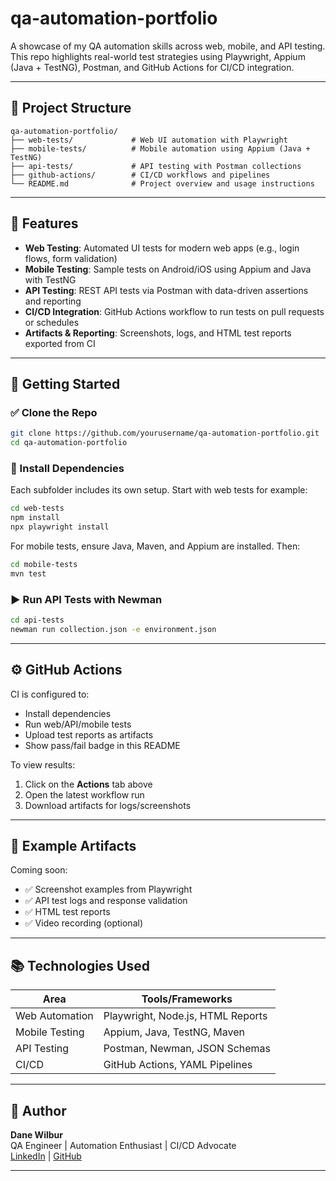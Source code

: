 # qa-automation-portfolio

A showcase of my QA automation skills across web, mobile, and API testing. This repo highlights real-world test strategies using Playwright, Appium (Java + TestNG), Postman, and GitHub Actions for CI/CD integration.

---

## 📁 Project Structure

```
qa-automation-portfolio/
├── web-tests/             # Web UI automation with Playwright
├── mobile-tests/          # Mobile automation using Appium (Java + TestNG)
├── api-tests/             # API testing with Postman collections
├── github-actions/        # CI/CD workflows and pipelines
└── README.md              # Project overview and usage instructions
```

---

## 🧪 Features

- **Web Testing**: Automated UI tests for modern web apps (e.g., login flows, form validation)
- **Mobile Testing**: Sample tests on Android/iOS using Appium and Java with TestNG
- **API Testing**: REST API tests via Postman with data-driven assertions and reporting
- **CI/CD Integration**: GitHub Actions workflow to run tests on pull requests or schedules
- **Artifacts & Reporting**: Screenshots, logs, and HTML test reports exported from CI

---

## 🚀 Getting Started

### ✅ Clone the Repo

```bash
git clone https://github.com/yourusername/qa-automation-portfolio.git
cd qa-automation-portfolio
```

### 🔧 Install Dependencies

Each subfolder includes its own setup. Start with web tests for example:

```bash
cd web-tests
npm install
npx playwright install
```

For mobile tests, ensure Java, Maven, and Appium are installed. Then:

```bash
cd mobile-tests
mvn test
```

### ▶️ Run API Tests with Newman

```bash
cd api-tests
newman run collection.json -e environment.json
```

---

## ⚙️ GitHub Actions

CI is configured to:
- Install dependencies
- Run web/API/mobile tests
- Upload test reports as artifacts
- Show pass/fail badge in this README

To view results:
1. Click on the **Actions** tab above
2. Open the latest workflow run
3. Download artifacts for logs/screenshots

---

## 📸 Example Artifacts

Coming soon:
- ✅ Screenshot examples from Playwright
- ✅ API test logs and response validation
- ✅ HTML test reports
- ✅ Video recording (optional)

---

## 📚 Technologies Used

| Area           | Tools/Frameworks                     |
|----------------|--------------------------------------|
| Web Automation | Playwright, Node.js, HTML Reports    |
| Mobile Testing | Appium, Java, TestNG, Maven          |
| API Testing    | Postman, Newman, JSON Schemas        |
| CI/CD          | GitHub Actions, YAML Pipelines       |

---

## 🧠 Author

**Dane Wilbur**  
QA Engineer | Automation Enthusiast | CI/CD Advocate  
[LinkedIn](https://www.linkedin.com/in/dane-wilbur) | [GitHub](https://github.com/yourusername)

---
